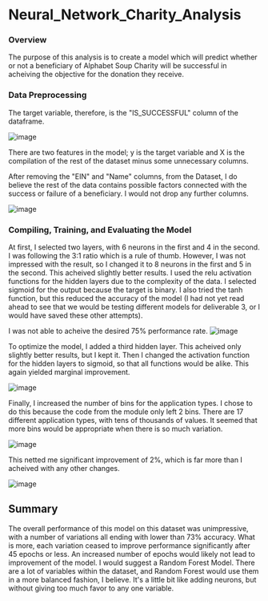 # Neural_Network_Charity_Analysis

### Overview

The purpose of this analysis is to create a model which will predict whether or not a beneficiary of Alphabet Soup Charity will be successful in acheiving the objective for the donation they receive.

### Data Preprocessing

The target variable, therefore, is the "IS_SUCCESSFUL" column of the dataframe. 

![image](https://user-images.githubusercontent.com/84299125/140449978-a8f3e0c8-c9b2-40a7-b923-5e05ef45edf7.png)


There are two features in the model; y is the target variable and X is the compilation of the rest of the dataset minus some unnecessary columns.

After removing the "EIN" and "Name" columns, from the Dataset, I do believe the rest of the data contains possible factors connected with the success or failure of a beneficiary. I would not drop any further columns.

![image](https://user-images.githubusercontent.com/84299125/140449910-a5803a9e-7049-4876-88c8-32cf77624a40.png)


### Compiling, Training, and Evaluating the Model

At first, I selected two layers, with 6 neurons in the first and 4 in the second. I was following the 3:1 ratio which is a rule of thumb. However, I was not impressed with the result, so I changed it to 8 neurons in the first and 5 in the second. This acheived slightly better results. I used the relu activation functions for the hidden layers due to the complexity of the data. I selected sigmoid for the output because the target is binary. I also tried the tanh function, but this reduced the accuracy of the model  (I had not yet read ahead to see that we would be testing different models for deliverable 3, or I would have saved these other attempts).

I was not able to acheive the desired 75% performance rate. ![image](https://user-images.githubusercontent.com/84299125/140450061-bb559e78-0015-4245-98d9-2d08ccb41aec.png)


To optimize the model, I added a third hidden layer. This acheived only slightly better results, but I kept it. Then I changed the activation function for the hidden layers to sigmoid, so that all functions would be alike. This again yielded marginal improvement. 

![image](https://user-images.githubusercontent.com/84299125/140450289-126fb157-f61e-43bf-a968-d835cf86151f.png)


Finally, I increased the number of bins for the application types. I chose to do this because the code from the module only left 2 bins. There are 17 different application types, with tens of thousands of values. It seemed that more bins would be appropriate when there is so much variation.

![image](https://user-images.githubusercontent.com/84299125/140450485-a3f8d826-93bd-4acf-84b4-666759b29b1e.png)


This netted me significant improvement of 2%, which is far more than I acheived with any other changes.

![image](https://user-images.githubusercontent.com/84299125/140450364-d31b1554-767c-41eb-8a17-ccc8e7b7d2a2.png)


## Summary

The overall performance of this model on this dataset was unimpressive, with a number of variations all ending with lower than 73% accuracy. What is more, each variation ceased to improve performance significantly after 45 epochs or less. An increased number of epochs would likely not lead to improvement of the model. I would suggest a Random Forest Model. There are a lot of variables within the dataset, and Random Forest would use them in a more balanced fashion, I believe. It's a little bit like adding neurons, but without giving too much favor to any one variable.
